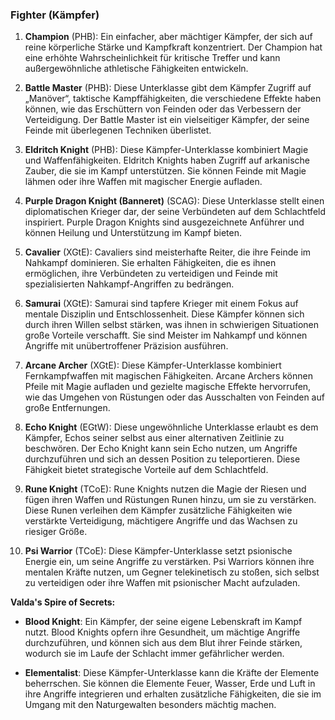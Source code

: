 
### **Fighter (Kämpfer)**

1. **Champion** (PHB): Ein einfacher, aber mächtiger Kämpfer, der sich auf reine körperliche Stärke und Kampfkraft konzentriert. Der Champion hat eine erhöhte Wahrscheinlichkeit für kritische Treffer und kann außergewöhnliche athletische Fähigkeiten entwickeln.
    
2. **Battle Master** (PHB): Diese Unterklasse gibt dem Kämpfer Zugriff auf „Manöver“, taktische Kampffähigkeiten, die verschiedene Effekte haben können, wie das Erschüttern von Feinden oder das Verbessern der Verteidigung. Der Battle Master ist ein vielseitiger Kämpfer, der seine Feinde mit überlegenen Techniken überlistet.
    
3. **Eldritch Knight** (PHB): Diese Kämpfer-Unterklasse kombiniert Magie und Waffenfähigkeiten. Eldritch Knights haben Zugriff auf arkanische Zauber, die sie im Kampf unterstützen. Sie können Feinde mit Magie lähmen oder ihre Waffen mit magischer Energie aufladen.
    
4. **Purple Dragon Knight (Banneret)** (SCAG): Diese Unterklasse stellt einen diplomatischen Krieger dar, der seine Verbündeten auf dem Schlachtfeld inspiriert. Purple Dragon Knights sind ausgezeichnete Anführer und können Heilung und Unterstützung im Kampf bieten.
    
5. **Cavalier** (XGtE): Cavaliers sind meisterhafte Reiter, die ihre Feinde im Nahkampf dominieren. Sie erhalten Fähigkeiten, die es ihnen ermöglichen, ihre Verbündeten zu verteidigen und Feinde mit spezialisierten Nahkampf-Angriffen zu bedrängen.
    
6. **Samurai** (XGtE): Samurai sind tapfere Krieger mit einem Fokus auf mentale Disziplin und Entschlossenheit. Diese Kämpfer können sich durch ihren Willen selbst stärken, was ihnen in schwierigen Situationen große Vorteile verschafft. Sie sind Meister im Nahkampf und können Angriffe mit unübertroffener Präzision ausführen.
    
7. **Arcane Archer** (XGtE): Diese Kämpfer-Unterklasse kombiniert Fernkampfwaffen mit magischen Fähigkeiten. Arcane Archers können Pfeile mit Magie aufladen und gezielte magische Effekte hervorrufen, wie das Umgehen von Rüstungen oder das Ausschalten von Feinden auf große Entfernungen.
    
8. **Echo Knight** (EGtW): Diese ungewöhnliche Unterklasse erlaubt es dem Kämpfer, Echos seiner selbst aus einer alternativen Zeitlinie zu beschwören. Der Echo Knight kann sein Echo nutzen, um Angriffe durchzuführen und sich an dessen Position zu teleportieren. Diese Fähigkeit bietet strategische Vorteile auf dem Schlachtfeld.
    
9. **Rune Knight** (TCoE): Rune Knights nutzen die Magie der Riesen und fügen ihren Waffen und Rüstungen Runen hinzu, um sie zu verstärken. Diese Runen verleihen dem Kämpfer zusätzliche Fähigkeiten wie verstärkte Verteidigung, mächtigere Angriffe und das Wachsen zu riesiger Größe.
    
10. **Psi Warrior** (TCoE): Diese Kämpfer-Unterklasse setzt psionische Energie ein, um seine Angriffe zu verstärken. Psi Warriors können ihre mentalen Kräfte nutzen, um Gegner telekinetisch zu stoßen, sich selbst zu verteidigen oder ihre Waffen mit psionischer Macht aufzuladen.
    

**Valda's Spire of Secrets:**

- **Blood Knight**: Ein Kämpfer, der seine eigene Lebenskraft im Kampf nutzt. Blood Knights opfern ihre Gesundheit, um mächtige Angriffe durchzuführen, und können sich aus dem Blut ihrer Feinde stärken, wodurch sie im Laufe der Schlacht immer gefährlicher werden.
    
- **Elementalist**: Diese Kämpfer-Unterklasse kann die Kräfte der Elemente beherrschen. Sie können die Elemente Feuer, Wasser, Erde und Luft in ihre Angriffe integrieren und erhalten zusätzliche Fähigkeiten, die sie im Umgang mit den Naturgewalten besonders mächtig machen.